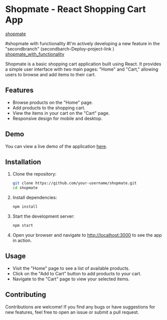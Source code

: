 
# Shopmate - React Shopping Cart App
[shopmate](https://shopmate-react-ui.netlify.app/)

#shopmate with functionality
#I'm actively developing a new feature in the "secondbranch" (secondbarch-Deploy-project-link ) 
[shopmate_with_functionality](https://reliable-parfait-09132f.netlify.app/)



Shopmate is a basic shopping cart application built using React. It provides a simple user interface with two main pages: "Home" and "Cart," allowing users to browse and add items to their cart.


## Features

- Browse products on the "Home" page.
- Add products to the shopping cart.
- View the items in your cart on the "Cart" page.
- Responsive design for mobile and desktop.

## Demo

You can view a live demo of the application [here](https://shopmate-react-ui.netlify.app/).

## Installation

1. Clone the repository:

   ```bash
   git clone https://github.com/your-username/shopmate.git
   cd shopmate
   ```

2. Install dependencies:

   ```bash
   npm install
   ```

3. Start the development server:

   ```bash
   npm start
   ```

4. Open your browser and navigate to [http://localhost:3000](http://localhost:3000) to see the app in action.

## Usage

- Visit the "Home" page to see a list of available products.
- Click on the "Add to Cart" button to add products to your cart.
- Navigate to the "Cart" page to view your selected items.

## Contributing

Contributions are welcome! If you find any bugs or have suggestions for new features, feel free to open an issue or submit a pull request.




